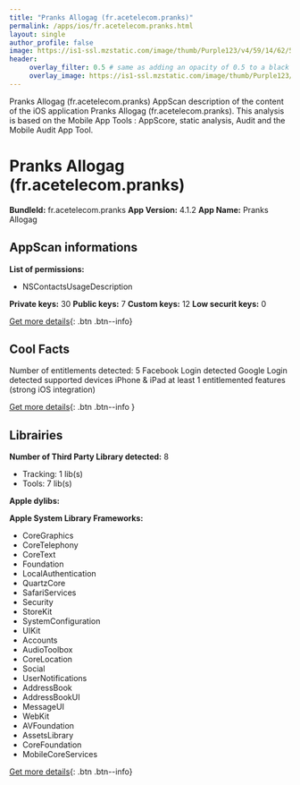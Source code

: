```yaml
---
title: "Pranks Allogag (fr.acetelecom.pranks)"
permalink: /apps/ios/fr.acetelecom.pranks.html
layout: single
author_profile: false
image: https://is1-ssl.mzstatic.com/image/thumb/Purple123/v4/59/14/62/591462ab-ff80-0130-2d9d-0e3cc8e923b8/AppIcon-0-0-1x_U007emarketing-0-0-0-10-0-0-sRGB-0-0-0-GLES2_U002c0-512MB-85-220-0-0.png/512x512bb.jpg
header: 
     overlay_filter: 0.5 # same as adding an opacity of 0.5 to a black background
     overlay_image: https://is1-ssl.mzstatic.com/image/thumb/Purple123/v4/59/14/62/591462ab-ff80-0130-2d9d-0e3cc8e923b8/AppIcon-0-0-1x_U007emarketing-0-0-0-10-0-0-sRGB-0-0-0-GLES2_U002c0-512MB-85-220-0-0.png/512x512bb.jpg
---
```

Pranks Allogag (fr.acetelecom.pranks) AppScan description of the content of the iOS application Pranks Allogag (fr.acetelecom.pranks). This analysis is based on the Mobile App Tools : AppScore, static analysis, Audit and the Mobile Audit App Tool.

# Pranks Allogag (fr.acetelecom.pranks)

**BundleId:** fr.acetelecom.pranks
**App Version:** 4.1.2
**App Name:** Pranks Allogag


## AppScan informations 

**List of permissions:** 
- NSContactsUsageDescription
  
  
**Private keys:** 30
**Public keys:** 7
**Custom keys:** 12
**Low securit keys:** 0
  
[Get more details](/pricing.html){: .btn .btn--info}

## Cool Facts

Number of entitlements detected: 5
Facebook Login detected
Google Login detected
supported devices iPhone & iPad
at least 1 entitlemented features (strong iOS integration)
  
[Get more details](/pricing.html){: .btn .btn--info }

## Librairies 
**Number of Third Party Library detected:** 8
- Tracking: 1 lib(s)
- Tools: 7 lib(s)


**Apple dylibs:**


**Apple System Library Frameworks:**
- CoreGraphics
- CoreTelephony
- CoreText
- Foundation
- LocalAuthentication
- QuartzCore
- SafariServices
- Security
- StoreKit
- SystemConfiguration
- UIKit
- Accounts
- AudioToolbox
- CoreLocation
- Social
- UserNotifications
- AddressBook
- AddressBookUI
- MessageUI
- WebKit
- AVFoundation
- AssetsLibrary
- CoreFoundation
- MobileCoreServices


  
[Get more details](/pricing.html){: .btn .btn--info}

